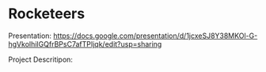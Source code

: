 # Rocketeers

Presentation: 
https://docs.google.com/presentation/d/1jcxeSJ8Y38MKOl-G-hgVkolhiIGQfrBPsC7afTPIjqk/edit?usp=sharing

Project Descritipon:

